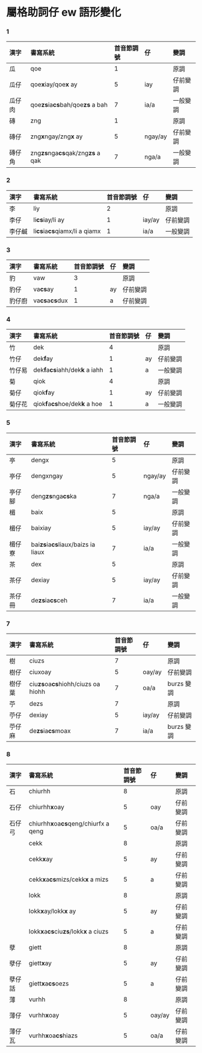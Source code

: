 # 屬格助詞仔 ew 語形變化

### 1

| 漢字 | 書寫系統 | 首音節調號 | 仔 | 變調 |
| :--- | :--- | :--- | :--- | :--- |
| 瓜 | qoe | 1 | | 原調 |
| 瓜仔 | qoe**x**iay/qoe**x** ay | 5 | iay | 仔前變調 |
| 瓜仔肉 | qoe**zs**ia**cs**bah/qoe**zs** a bah | 7 | ia/a | 一般變調 |
| 磚 | zng | 1 | | 原調 |
| 磚仔 | zng**x**ngay/zng**x** ay | 5 | ngay/ay | 仔前變調 |
| 磚仔角 | zng**zs**nga**cs**qak/zng**zs** a qak | 7 | nga/a | 一般變調 |

### 2

| 漢字 | 書寫系統 | 首音節調號 | 仔 | 變調 |
| :--- | :--- | :--- | :--- | :--- |
| 李 | liy | 2 | | 原調 |
| 李仔 | li**cs**iay/li ay | 1 | iay/ay | 仔前變調 |
| 李仔鹹 | li**cs**ia**cs**qiamx/li a qiamx | 1 | ia/a | 一般變調 |

### 3

| 漢字 | 書寫系統 | 首音節調號 | 仔 | 變調 |
| :--- | :--- | :--- | :--- | :--- |
| 豹 | vaw | 3 | | 原調 |
| 豹仔 | va**cs**ay | 1 | ay | 仔前變調 |
| 豹仔廚 | va**cs**a**cs**dux | 1 | a | 仔前變調 |

### 4

| 漢字 | 書寫系統 | 首音節調號 | 仔 | 變調 |
| :--- | :--- | :--- | :--- | :--- |
| 竹 | dek | 4 | | 原調 |
| 竹仔 | dek**f**ay | 1 | ay | 仔前變調 |
| 竹仔易 | dek**f**a**cs**iahh/dek**k** a iahh | 1 | a | 一般變調 |
| 菊 | qiok | 4 | | 原調 |
| 菊仔 | qiok**f**ay | 1 | ay | 仔前變調 |
| 菊仔花 | qiok**f**a**cs**hoe/dek**k** a hoe | 1 | a | 一般變調 |

### 5

| 漢字 | 書寫系統 | 首音節調號 | 仔 | 變調 |
| :--- | :--- | :--- | :--- | :--- |
| 亭 | dengx | 5 | | 原調 |
| 亭仔 | dengxngay | 5 | ngay/ay | 仔前變調 |
| 亭仔腳 | deng**zs**nga**cs**ka | 7 | nga/a | 一般變調 |
| 楣 | baix | 5 | | 原調 |
| 楣仔 | baixiay | 5 | iay/ay | 仔前變調 |
| 楣仔寮 | bai**zs**ia**cs**liaux/baizs ia liaux | 7 | ia/a | 一般變調 |
| 茶 | dex | 5 | | 原調 |
| 茶仔 | dexiay | 5 | iay/ay | 仔前變調 |
| 茶仔冊 | de**zs**ia**cs**ceh | 7 | ia/a | 一般變調 |

### 7

| 漢字 | 書寫系統 | 首音節調號 | 仔 | 變調 |
| :--- | :--- | :--- | :--- | :--- |
| 樹 | ciuzs | 7 || 原調 |
| 樹仔 | ciuxoay | 5 | oay/ay | 仔前變調 |
| 樹仔葉 | ciu**zs**oa**cs**hiohh/ciuzs oa hiohh | 7 | oa/a | burzs 變調 |
| 苧 | dezs | 7 || 原調 |
| 苧仔 | dexiay | 5 | iay/ay | 仔前變調 |
| 苧仔麻 | de**zs**ia**cs**moax | 7 | ia/a | burzs 變調 |

### 8

| 漢字 | 書寫系統 | 首音節調號 | 仔 | 變調 |
| :--- | :--- | :--- | :--- | :--- |
| 石 | chiurhh | 8 | | 原調 |
| 石仔 | chiurhh**x**oay | 5 | oay | 仔前變調 |
| 石仔弓 | chiurhh**x**oa**cs**qeng/chiurfx a qeng | 5 | oa/a | 仔前變調 |
| | cekk | 8 | | 原調 |
| | cekk**x**ay | 5 | ay | 仔前變調 |
| | cekk**x**a**cs**mizs/cekk**x** a mizs | 5 | a | 仔前變調 |
| | lokk | 8 | | 原調 |
| | lokk**x**ay/lokk**x** ay | 5 | ay | 仔前變調 |
| | lokk**x**a**cs**ciu**zs**/lokk**x** a ciuzs | 5 | a | 仔前變調 |
| 孽 | giett | 8 || 原調 |
| 孽仔 | giett**x**ay | 5 | ay | 仔前變調 |
| 孽仔話 | giett**x**a**cs**oezs | 5 | a | 仔前變調 |
| 薄 | vurhh | 8 || 原調 |
| 薄仔 | vurhh**x**oay | 5 | oay/ay | 仔前變調 |
| 薄仔瓦 | vurhh**x**oa**cs**hiazs | 5 | oa/a | 仔前變調 |

